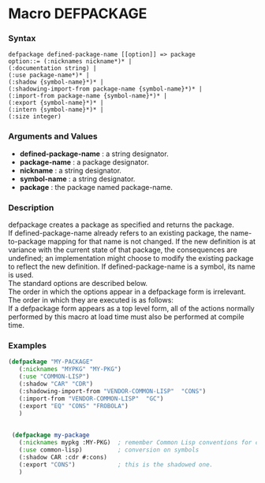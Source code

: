 <!-- Generated on 05/10/2020 by https://github.com/anto2oo/clhs-evolved -->

# Macro DEFPACKAGE

### Syntax
`defpackage defined-package-name [[option]] => package`  
`option::= (:nicknames nickname*)* |`  
`(:documentation string) |`  
`(:use package-name*)* |`  
`(:shadow {symbol-name}*)* |`  
`(:shadowing-import-from package-name {symbol-name}*)* |`  
`(:import-from package-name {symbol-name}*)* |`  
`(:export {symbol-name}*)* |`  
`(:intern {symbol-name}*)* |`  
`(:size integer)`  


### Arguments and Values
- **defined-package-name** : a string designator.   
- **package-name** : a package designator.   
- **nickname** : a string designator.   
- **symbol-name** : a string designator.   
- **package** : the package named package-name.   


### Description
defpackage creates a package as specified and returns the package.  
If defined-package-name already refers to an existing package, the name-to-package mapping for that name is not changed. If the new definition is at variance with the current state of that package, the consequences are undefined; an implementation might choose to modify the existing package to reflect the new definition. If defined-package-name is a symbol, its name is used.  
The standard options are described below.  
The order in which the options appear in a defpackage form is irrelevant. The order in which they are executed is as follows:  
 If a defpackage form appears as a top level form, all of the actions normally performed by this macro at load time must also be performed at compile time.



### Examples
```lisp 
(defpackage "MY-PACKAGE"
   (:nicknames "MYPKG" "MY-PKG")
   (:use "COMMON-LISP")
   (:shadow "CAR" "CDR")
   (:shadowing-import-from "VENDOR-COMMON-LISP"  "CONS")
   (:import-from "VENDOR-COMMON-LISP"  "GC")
   (:export "EQ" "CONS" "FROBOLA")
   )
 
 
 (defpackage my-package
   (:nicknames mypkg :MY-PKG)  ; remember Common Lisp conventions for case
   (:use common-lisp)          ; conversion on symbols
   (:shadow CAR :cdr #:cons)                              
   (:export "CONS")            ; this is the shadowed one.
   )
```

